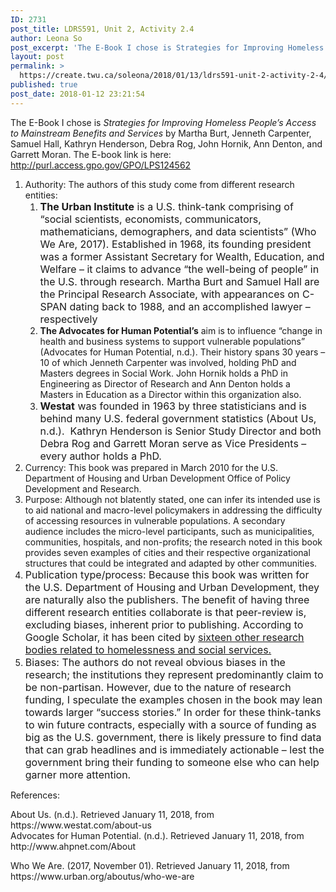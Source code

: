 ```yaml
---
ID: 2731
post_title: LDRS591, Unit 2, Activity 2.4
author: Leona So
post_excerpt: 'The E-Book I chose is Strategies for Improving Homeless People&rsquo;s Access to Mainstream Benefits and Services&nbsp;by Martha Burt, Jenneth Carpenter, Samuel Hall, Kathryn Henderson, Debra Rog, John Hornik, Ann Denton, and Garrett Moran.&nbsp;The&nbsp;E-book link is here: http://purl.access.gpo.gov/GPO/LPS124562 Authority: The authors of this study come from different research entities: The Urban Institute is a U.S. think-tank &hellip; <p><a href="https://create.twu.ca/soleona/2018/01/13/ldrs591-unit-2-activity-2-4/">Continue reading<span> "LDRS591, Unit 2, Activity 2.4"</span></a></p>'
layout: post
permalink: >
  https://create.twu.ca/soleona/2018/01/13/ldrs591-unit-2-activity-2-4/
published: true
post_date: 2018-01-12 23:21:54
---
```

<p>The E-Book I chose is <em>Strategies for Improving Homeless People&#8217;s Access to Mainstream Benefits and Services</em> by Martha Burt, Jenneth Carpenter, Samuel Hall, Kathryn Henderson, Debra Rog, John Hornik, Ann Denton, and Garrett Moran.<em> </em>The E-book link is here: <a href="http://purl.access.gpo.gov/GPO/LPS124562">http://purl.access.gpo.gov/GPO/LPS124562</a></p>
<ol>
<li>Authority: The authors of this study come from different research entities:
<ol>
<li><strong style="font-size: 1rem">The Urban Institute</strong><span style="font-size: 1rem"> is a U.S. think-tank comprising of &#8220;social scientists, economists, communicators, mathematicians, demographers, and data scientists&#8221; (Who We Are, 2017). Established in 1968, its founding president was a former Assistant Secretary for Wealth, Education, and Welfare &#8211; it claims to advance &#8220;the well-being of people&#8221; in the U.S. through research. Martha Burt and Samuel Hall are the Principal Research Associate, with appearances on C-SPAN dating back to 1988, and an accomplished lawyer &#8211; respectively</span></li>
<li><strong>The Advocates for Human Potential&#8217;s</strong> aim is to influence &#8220;change in health and business systems to support vulnerable populations&#8221; (Advocates for Human Potential, n.d.). Their history spans 30 years &#8211; 10 of which Jenneth Carpenter was involved, holding PhD and Masters degrees in Social Work. John Hornik holds a PhD in Engineering as Director of Research and Ann Denton holds a Masters in Education as a Director within this organization also.</li>
<li><span style="font-size: 1rem"><strong>Westat</strong> was founded in 1963 by three statisticians and is behind many U.S. federal government statistics (About Us, n.d.).  Kathryn Henderson is Senior Study Director and both Debra Rog and Garrett Moran serve as Vice Presidents &#8211; every author holds a PhD.</span></li>
</ol>
</li>
<li>Currency: This book was prepared in March 2010 for the U.S. Department of Housing and Urban Development Office of Policy Development and Research.</li>
<li>Purpose: Although not blatently stated, one can infer its intended use is to aid national and macro-level policymakers in addressing the difficulty of accessing resources in vulnerable populations. A secondary audience includes the micro-level participants, such as municipalities, communities, hospitals, and non-profits; the research noted in this book provides seven examples of cities and their respective organizational structures that could be integrated and adapted by other communities.</li>
<li><span style="font-size: 1rem">Publication type/process: Because this book was written for the U.S. Department of Housing and Urban Development, they are naturally also the publishers. The benefit of having three different research entities collaborate is that peer-review is, excluding biases, inherent prior to publishing. According to Google Scholar, it has been cited by <a href="https://scholar.google.ca/scholar?cites=57266566212043047&amp;as_sdt=2005&amp;sciodt=0,5&amp;hl=en">sixteen other research bodies related to homelessness and social services.</a></span></li>
<li><span style="font-size: 1rem">Biases: The authors do not reveal obvious biases in the research; the institutions they represent predominantly claim to be non-partisan. However, due to the nature of research funding, I speculate the examples chosen in the book may lean towards larger &#8220;success stories.&#8221; In order for these think-tanks to win future contracts, especially with a source of funding as big as the U.S. government, there is likely pressure to find data that can grab headlines and is immediately actionable &#8211; lest the government bring their funding to someone else who can help garner more attention.</span></li>
</ol>
<p>References:</p>
<div class="row bibliography-item-info">
<div>
<div class="row bibliography-item-info">
<div id="copy-target-604051614" class="bibliography-item-copy-text content col-md-12">About Us. (n.d.). Retrieved January 11, 2018, from https://www.westat.com/about-us</div>
</div>
<div class="row bibliography-item-actions"></div>
</div>
<div id="copy-target-604051418" class="bibliography-item-copy-text content col-md-12">Advocates for Human Potential. (n.d.). Retrieved January 11, 2018, from http://www.ahpnet.com/About</div>
<div></div>
</div>
<p>Who We Are. (2017, November 01). Retrieved January 11, 2018, from https://www.urban.org/aboutus/who-we-are</p>
<p>&nbsp;</p>